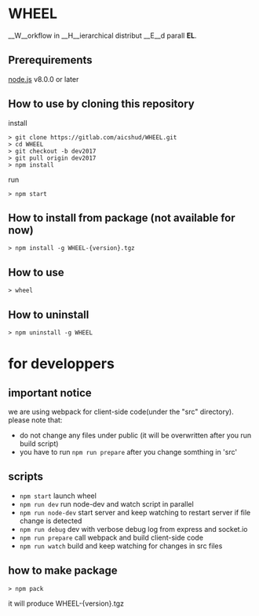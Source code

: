 # WHEEL
__W__orkflow in __H__ierarchical distribut __E__d parall __EL__.

## Prerequirements
[node.js](https://nodejs.org/en/) v8.0.0 or later

## How to use by cloning this repository
install
```
> git clone https://gitlab.com/aicshud/WHEEL.git
> cd WHEEL
> git checkout -b dev2017
> git pull origin dev2017
> npm install
```
run
```
> npm start
```
## How to install from package (not available for now)
```
> npm install -g WHEEL-{version}.tgz
```

## How to use
```
> wheel
```

## How to uninstall
```
> npm uninstall -g WHEEL
```

# for developpers
## important notice
we are using webpack for client-side code(under the "src" directory).
please note that:

 - do not change any files under public (it will be overwritten after you run build script)
 - you have to run `npm run prepare` after you change somthing in 'src'

## scripts

- `npm start` launch wheel
- `npm run dev` run node-dev and watch script in parallel
- `npm run node-dev`   start server and keep watching to restart server if file change is detected
- `npm run debug` dev with verbose debug log from express and socket.io
- `npm run prepare` call webpack and build client-side code
- `npm run watch` build and keep watching for changes in src files

## how to make package
```
> npm pack
```
it will produce WHEEL-{version}.tgz

